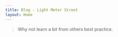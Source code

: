 ```yaml
---
title: Blog - Light Meter Street
layout: Home
---
```

> Why not learn a bit from others best practice.
